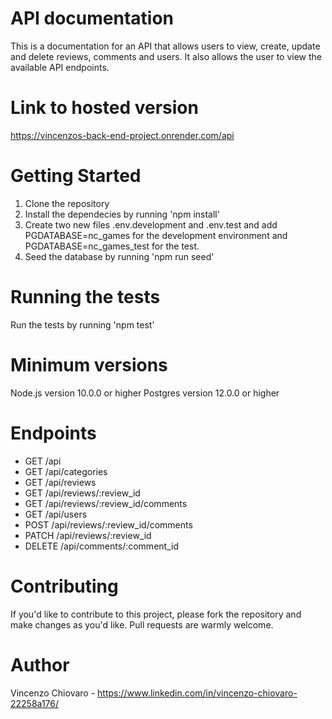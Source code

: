 # API documentation

This is a documentation for an API that allows users to view, create, update and delete reviews, comments and users. It also allows the user to view the available API endpoints.

# Link to hosted version

https://vincenzos-back-end-project.onrender.com/api

# Getting Started

1. Clone the repository
2. Install the dependecies by running 'npm install'
3. Create two new files .env.development and .env.test
   and add PGDATABASE=nc_games for the development environment and
   PGDATABASE=nc_games_test for the test.
4. Seed the database by running 'npm run seed'

# Running the tests

Run the tests by running 'npm test'

# Minimum versions

Node.js version 10.0.0 or higher
Postgres version 12.0.0 or higher

# Endpoints

- GET /api
- GET /api/categories
- GET /api/reviews
- GET /api/reviews/:review_id
- GET /api/reviews/:review_id/comments
- GET /api/users
- POST /api/reviews/:review_id/comments
- PATCH /api/reviews/:review_id
- DELETE /api/comments/:comment_id

# Contributing

If you'd like to contribute to this project, please fork the repository and make changes as you'd like. Pull requests are warmly welcome.

# Author

Vincenzo Chiovaro - https://www.linkedin.com/in/vincenzo-chiovaro-22258a176/
